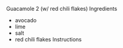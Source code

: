 Guacamole 2 (w/ red chili flakes)
Ingredients
- avocado
- lime
- salt
- red chili flakes
Instructions

